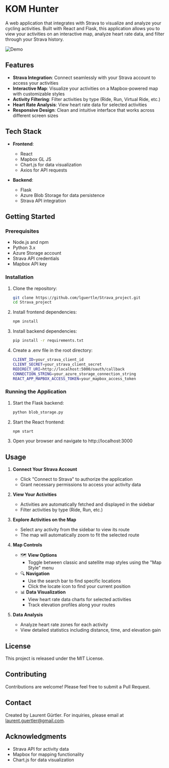 # KOM Hunter

A web application that integrates with Strava to visualize and analyze your cycling activities. Built with React and Flask, this application allows you to view your activities on an interactive map, analyze heart rate data, and filter through your Strava history.

![Demo](docs/assets/demo.gif)

## Features

- **Strava Integration**: Connect seamlessly with your Strava account to access your activities
- **Interactive Map**: Visualize your activities on a Mapbox-powered map with customizable styles
- **Activity Filtering**: Filter activities by type (Ride, Run, Virtual Ride, etc.)
- **Heart Rate Analysis**: View heart rate data for selected activities
- **Responsive Design**: Clean and intuitive interface that works across different screen sizes

## Tech Stack

- **Frontend**: 
  - React
  - Mapbox GL JS
  - Chart.js for data visualization
  - Axios for API requests

- **Backend**:
  - Flask
  - Azure Blob Storage for data persistence
  - Strava API integration

## Getting Started

### Prerequisites

- Node.js and npm
- Python 3.x
- Azure Storage account
- Strava API credentials
- Mapbox API key

### Installation

1. Clone the repository:
   ```bash
   git clone https://github.com/lguertle/Strava_project.git
   cd Strava_project

2. Install frontend dependencies:
   ```bash
   npm install

3. Install backend dependencies:
   ```bash
   pip install -r requirements.txt

4. Create a .env file in the root directory:
   ```bash
   CLIENT_ID=your_strava_client_id
   CLIENT_SECRET=your_strava_client_secret
   REDIRECT_URI=http://localhost:5000/oauth/callback
   CONNECTION_STRING=your_azure_storage_connection_string
   REACT_APP_MAPBOX_ACCESS_TOKEN=your_mapbox_access_token

### Running the Application

1. Start the Flask backend:
   ```bash
   python blob_storage.py

2. Start the React frontend:
   ```bash
   npm start

3. Open your browser and navigate to http://localhost:3000

## Usage

1. **Connect Your Strava Account**
   - Click "Connect to Strava" to authorize the application
   - Grant necessary permissions to access your activity data

2. **View Your Activities**
   - Activities are automatically fetched and displayed in the sidebar
   - Filter activities by type (Ride, Run, etc.)

3. **Explore Activities on the Map**
   - Select any activity from the sidebar to view its route
   - The map will automatically zoom to fit the selected route

4. **Map Controls**
   - 🗺️ **View Options**
     - Toggle between classic and satellite map styles using the "Map Style" menu
   - 🔍 **Navigation**
     - Use the search bar to find specific locations
     - Click the locate icon to find your current position
   - 📊 **Data Visualization**
     - View heart rate data charts for selected activities
     - Track elevation profiles along your routes

5. **Data Analysis**
   - Analyze heart rate zones for each activity
   - View detailed statistics including distance, time, and elevation gain

## License
This project is released under the MIT License.

## Contributing
Contributions are welcome! Please feel free to submit a Pull Request.

## Contact
Created by Laurent Gürtler.
For inquiries, please email at laurent.guertler@gmail.com.

## Acknowledgments
   - Strava API for activity data
   - Mapbox for mapping functionality
   - Chart.js for data visualization
